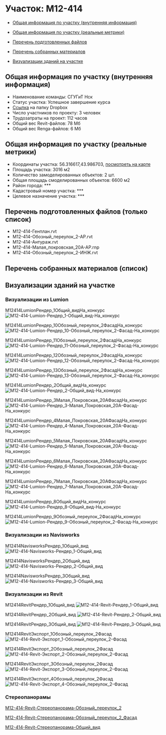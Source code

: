 # Участок: M12-414

* [Общая информация по участку (внутренняя информация)](#Chapter1)

* [Общая информация по участку (реальные метрики)](#Chapter2)

* [Перечень подготовленных файлов](#Chapter3)

* [Перечень собранных материалов](#Chapter4)

* [Визуализации зданий на участке](#Chapter5)

## <a id="Chapter1"></a> Общая информация по участку (внутренняя информация)
+ Наименование команды: СГУГиТ Нск
+ Статус участка: Успешное завершение курса
+ [Ссылка](https://www.dropbox.com/sh/wvvgv1nw1iqred9/AABveUuK-uFtZYdMzlj6FWZCa/M12_414?dl=0) на папку Dropbox
+ Число участников по проекту: 3 человек
+ Трудозатраты на проект: 112 часов
+ Общий вес Revit-файлов: 78 Мб
+ Общий вес Renga-файлов: 6 Мб
## <a id="Chapter2"></a> Общая информация по участку (реальные метрики)
+ Координаты участка: 56.316617,43.986703, [посмотреть на карте](https://yandex.ru/maps/47/nizhny-novgorod/?ll=43.986703%2C56.316617&z=19)
+ Площадь участка: 3016 м2
+ Количество замоделированных объектов: 2 шт.
+ Общая площадь смоделированных объектов: 6600 м2
+ Район города: *** 
+ Кадастровый номер участка: *** 
+ Целевое назначение участка: *** 
## <a id="Chapter3"></a> Перечень подготовленных файлов (только список)
+ M12-414-Генплан.rvt
+ M12-414-Обозный_переулок_2-АР.rvt
+ М12-414-Антураж.rvt
+ М12-414-Малая_покровская_20А-АР.rnp
+ М12-414-Обозный_переулок_2-ИНЖ.rvt
## <a id="Chapter4"></a> Перечень собранных материалов (список)
## <a id="Chapter5"></a> Визуализации зданий на участке
### Визуализации из Lumion
M12414LumionРендер_1Общий_видНа_конкурс
![M12-414-Lumion-Рендер_1-Общий_вид-На_конкурс](/Images/M12_414/M12-414-Lumion-Рендер_1-Общий_вид-На_конкурс_Compressed.jpg)

M12414LumionРендер_10Обозный_переулок_2ФасадНа_конкурс
![M12-414-Lumion-Рендер_10-Обозный_переулок_2-Фасад-На_конкурс](/Images/M12_414/M12-414-Lumion-Рендер_10-Обозный_переулок_2-Фасад-На_конкурс_Compressed.jpg)

M12414LumionРендер_11Обозный_переулок_2ФасадНа_конкурс
![M12-414-Lumion-Рендер_11-Обозный_переулок_2-Фасад-На_конкурс](/Images/M12_414/M12-414-Lumion-Рендер_11-Обозный_переулок_2-Фасад-На_конкурс_Compressed.jpg)

M12414LumionРендер_12Обозный_переулок_2ФасадНа_конкурс
![M12-414-Lumion-Рендер_12-Обозный_переулок_2-Фасад-На_конкурс](/Images/M12_414/M12-414-Lumion-Рендер_12-Обозный_переулок_2-Фасад-На_конкурс_Compressed.jpg)

M12414LumionРендер_13Обозный_переулок_2ФасадНа_конкурс
![M12-414-Lumion-Рендер_13-Обозный_переулок_2-Фасад-На_конкурс](/Images/M12_414/M12-414-Lumion-Рендер_13-Обозный_переулок_2-Фасад-На_конкурс_Compressed.jpg)

M12414LumionРендер_2Общий_видНа_конкурс
![M12-414-Lumion-Рендер_2-Общий_вид-На_конкурс](/Images/M12_414/M12-414-Lumion-Рендер_2-Общий_вид-На_конкурс_Compressed.jpg)

M12414LumionРендер_3Малая_Покровская_20АФасадНа_конкурс
![M12-414-Lumion-Рендер_3-Малая_Покровская_20А-Фасад-На_конкурс](/Images/M12_414/M12-414-Lumion-Рендер_3-Малая_Покровская_20А-Фасад-На_конкурс_Compressed.jpg)

M12414LumionРендер_4Малая_Покровская_20АФасадНа_конкурс
![M12-414-Lumion-Рендер_4-Малая_Покровская_20А-Фасад-На_конкурс](/Images/M12_414/M12-414-Lumion-Рендер_4-Малая_Покровская_20А-Фасад-На_конкурс_Compressed.jpg)

M12414LumionРендер_5Малая_Покровская_20АФасадНа_конкурс
![M12-414-Lumion-Рендер_5-Малая_Покровская_20А-Фасад-На_конкурс](/Images/M12_414/M12-414-Lumion-Рендер_5-Малая_Покровская_20А-Фасад-На_конкурс_Compressed.jpg)

M12414LumionРендер_6Малая_Покровская_20АФасадНа_конкурс
![M12-414-Lumion-Рендер_6-Малая_Покровская_20А-Фасад-На_конкурс](/Images/M12_414/M12-414-Lumion-Рендер_6-Малая_Покровская_20А-Фасад-На_конкурс_Compressed.jpg)

M12414LumionРендер_7Малая_Покровская_20АФасадНа_конкурс
![M12-414-Lumion-Рендер_7-Малая_Покровская_20А-Фасад-На_конкурс](/Images/M12_414/M12-414-Lumion-Рендер_7-Малая_Покровская_20А-Фасад-На_конкурс_Compressed.jpg)

M12414LumionРендер_8Общий_видНа_конкурс
![M12-414-Lumion-Рендер_8-Общий_вид-На_конкурс](/Images/M12_414/M12-414-Lumion-Рендер_8-Общий_вид-На_конкурс_Compressed.jpg)

M12414LumionРендер_9Обозный_переулок_2ФасадНа_конкурс
![M12-414-Lumion-Рендер_9-Обозный_переулок_2-Фасад-На_конкурс](/Images/M12_414/M12-414-Lumion-Рендер_9-Обозный_переулок_2-Фасад-На_конкурс_Compressed.jpg)

### Визуализации из Navisworks
M12414NavisworksРендер_1Общий_вид
![M12-414-Navisworks-Рендер_1-Общий_вид](/Images/M12_414/M12-414-Navisworks-Рендер_1-Общий_вид_Compressed.jpg)

M12414NavisworksРендер_2Общий_вид
![M12-414-Navisworks-Рендер_2-Общий_вид](/Images/M12_414/M12-414-Navisworks-Рендер_2-Общий_вид_Compressed.jpg)

M12414NavisworksРендер_3Общий_вид
![M12-414-Navisworks-Рендер_3-Общий_вид](/Images/M12_414/M12-414-Navisworks-Рендер_3-Общий_вид_Compressed.jpg)

### Визуализации из Revit
M12414RevitРендер_1Общий_вид
![M12-414-Revit-Рендер_1-Общий_вид](/Images/M12_414/M12-414-Revit-Рендер_1-Общий_вид_Compressed.jpg)

M12414RevitРендер_2Общий_вид
![M12-414-Revit-Рендер_2-Общий_вид](/Images/M12_414/M12-414-Revit-Рендер_2-Общий_вид_Compressed.jpg)

M12414RevitРендер_3Общий_вид
![M12-414-Revit-Рендер_3-Общий_вид](/Images/M12_414/M12-414-Revit-Рендер_3-Общий_вид_Compressed.jpg)

M12414RevitЭкспорт_1Обозный_переулок_2Фасад
![M12-414-Revit-Экспорт_1-Обозный_переулок_2-Фасад](/Images/M12_414/M12-414-Revit-Экспорт_1-Обозный_переулок_2-Фасад_Compressed.jpg)

M12414RevitЭкспорт_2Обозный_переулок_2Фасад
![M12-414-Revit-Экспорт_2-Обозный_переулок_2-Фасад](/Images/M12_414/M12-414-Revit-Экспорт_2-Обозный_переулок_2-Фасад_Compressed.jpg)

M12414RevitЭкспорт_3Обозный_переулок_2Фасад
![M12-414-Revit-Экспорт_3-Обозный_переулок_2-Фасад](/Images/M12_414/M12-414-Revit-Экспорт_3-Обозный_переулок_2-Фасад_Compressed.jpg)

M12414RevitЭкспорт_4Обозный_переулок_2Фасад
![M12-414-Revit-Экспорт_4-Обозный_переулок_2-Фасад](/Images/M12_414/M12-414-Revit-Экспорт_4-Обозный_переулок_2-Фасад_Compressed.jpg)

### Стереопанорамы
[M12-414-Revit-Стереопанорама-Обозный_переулок_2](https://vk.com/away.php?utf=1&to=https%3A%2F%2Fpano.autodesk.com%2Fpano.html%3Furl%3Djpgs%2Fe7d8a15c-4445-487e-a74d-ee0e5f95af76%26version%3D2)

[M12-414-Revit-Стереопанорама-Обозный_переулок_2_Фасад](https://pano.autodesk.com/pano.html?url=jpgs/7291795b-fbb4-4bb9-b497-6402d424cf11&version=2)

[M12-414-Revit-Стереопанорама-Общий_вид](https://pano.autodesk.com/pano.html?url=jpgs/4f645549-4b36-40a5-9914-d25db36fb921&version=2)

